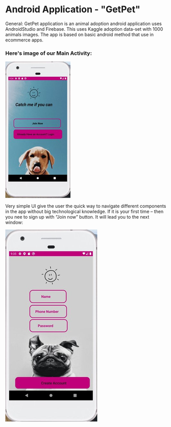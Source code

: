 # Android Application - "GetPet"

General:
GetPet application is an animal adoption android application uses AndroidStudio and Firebase.
This uses Kaggle adoption data-set with 1000 animals images.
The app is based on basic android method that use in ecommerce apps.

### Here's image of our Main Activity:

![main window](rsz_1main.jpg)

Very simple UI give the user the quick way to navigate different components in the app without big technological knowledge.
If it is your first time – then you nee to sign up with “Join now” button.
It will lead you to the next window:

![main window](rsz_register.jpg)
